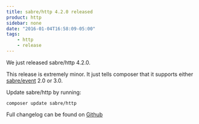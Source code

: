 ```yaml
---
title: sabre/http 4.2.0 released
product: http 
sidebar: none
date: "2016-01-04T16:58:09-05:00"
tags:
    - http 
    - release
---
```


We just released sabre/http 4.2.0. 

This release is extremely minor. It just tells composer that it supports
either [sabre/event][2] 2.0 or 3.0.

Update sabre/http by running:

    composer update sabre/http

Full changelog can be found on [Github][1]

[1]: https://github.com/sabre-io/http/blob/4.2.0/CHANGELOG.md
[2]: /event/
